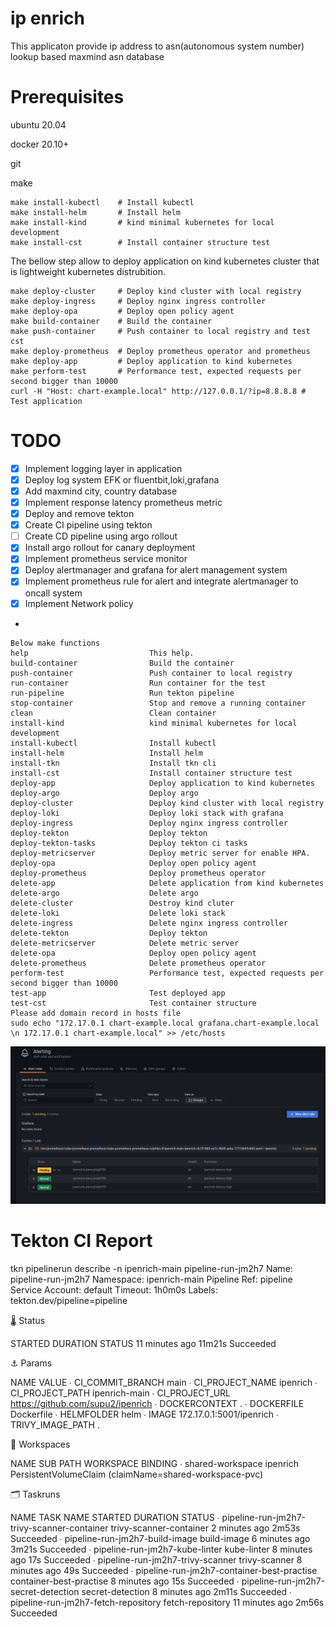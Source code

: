 # ip enrich
This applicaton provide ip address to asn(autonomous system number) lookup based maxmind asn database

# Prerequisites
ubuntu 20.04

docker 20.10+

git

make
```
make install-kubectl    # Install kubectl
make install-helm       # Install helm
make install-kind       # kind minimal kubernetes for local development
make install-cst        # Install container structure test
```
The bellow step allow to deploy application on kind kubernetes cluster that is lightweight kubernetes distrubition.
```
make deploy-cluster     # Deploy kind cluster with local registry
make deploy-ingress     # Deploy nginx ingress controller
make deploy-opa         # Deploy open policy agent
make build-container    # Build the container
make push-container     # Push container to local registry and test cst
make deploy-prometheus  # Deploy prometheus operator and prometheus
make deploy-app         # Deploy application to kind kubernetes
make perform-test       # Performance test, expected requests per second bigger than 10000
curl -H "Host: chart-example.local" http://127.0.0.1/?ip=8.8.8.8 # Test application
```
# TODO
- [x] Implement logging layer in application
- [x] Deploy log system EFK or fluentbit,loki,grafana
- [x] Add maxmind city, country database
- [x] Implement response latency prometheus metric
- [x] Deploy and remove tekton
- [x] Create CI pipeline using tekton
- [ ] Create CD pipeline using argo rollout
- [x] Install argo rollout for canary deployment
- [x] Implement prometheus service monitor
- [x] Deploy alertmanager and grafana for alert management system
- [x] Implement prometheus rule for alert and integrate alertmanager to oncall system
- [x] Implement Network policy
-
```
Below make functions
help                           This help.
build-container                Build the container
push-container                 Push container to local registry
run-container                  Run container for the test
run-pipeline                   Run tekton pipeline
stop-container                 Stop and remove a running container
clean                          Clean container
install-kind                   kind minimal kubernetes for local development
install-kubectl                Install kubectl
install-helm                   Install helm
install-tkn                    Install tkn cli
install-cst                    Install container structure test
deploy-app                     Deploy application to kind kubernetes
deploy-argo                    Deploy argo
deploy-cluster                 Deploy kind cluster with local registry
deploy-loki                    Deploy loki stack with grafana
deploy-ingress                 Deploy nginx ingress controller
deploy-tekton                  Deploy tekton
deploy-tekton-tasks            Deploy tekton ci tasks
deploy-metricserver            Deploy metric server for enable HPA.
deploy-opa                     Deploy open policy agent
deploy-prometheus              Deploy prometheus operator
delete-app                     Delete application from kind kubernetes
delete-argo                    Delete argo
delete-cluster                 Destroy kind cluter
delete-loki                    Delete loki stack
delete-ingress                 Delete nginx ingress controller
delete-tekton                  Deploy tekton
delete-metricserver            Delete metric server
delete-opa                     Deploy open policy agent
delete-prometheus              Delete prometheus operator
perform-test                   Performance test, expected requests per second bigger than 10000
test-app                       Test deployed app
test-cst                       Test container structure
Please add domain record in hosts file
sudo echo "172.17.0.1 chart-example.local grafana.chart-example.local \n 172.17.0.1 chart-example.local" >> /etc/hosts
```
![prometheus rule and grafana alert](image/alert.png)

# Tekton CI Report
tkn pipelinerun describe -n ipenrich-main pipeline-run-jm2h7
Name:              pipeline-run-jm2h7
Namespace:         ipenrich-main
Pipeline Ref:      pipeline
Service Account:   default
Timeout:           1h0m0s
Labels:
 tekton.dev/pipeline=pipeline

🌡️  Status

STARTED          DURATION   STATUS
11 minutes ago   11m21s     Succeeded

⚓ Params

 NAME                 VALUE
 ∙ CI_COMMIT_BRANCH   main
 ∙ CI_PROJECT_NAME    ipenrich
 ∙ CI_PROJECT_PATH    ipenrich-main
 ∙ CI_PROJECT_URL     https://github.com/supu2/ipenrich
 ∙ DOCKERCONTEXT      .
 ∙ DOCKERFILE         Dockerfile
 ∙ HELMFOLDER         helm
 ∙ IMAGE              172.17.0.1:5001/ipenrich
 ∙ TRIVY_IMAGE_PATH   .

📂 Workspaces

 NAME                 SUB PATH   WORKSPACE BINDING
 ∙ shared-workspace   ipenrich   PersistentVolumeClaim (claimName=shared-workspace-pvc)

🗂  Taskruns

 NAME                                           TASK NAME                 STARTED          DURATION   STATUS
 ∙ pipeline-run-jm2h7-trivy-scanner-container   trivy-scanner-container   2 minutes ago    2m53s      Succeeded
 ∙ pipeline-run-jm2h7-build-image               build-image               6 minutes ago    3m21s      Succeeded
 ∙ pipeline-run-jm2h7-kube-linter               kube-linter               8 minutes ago    17s        Succeeded
 ∙ pipeline-run-jm2h7-trivy-scanner             trivy-scanner             8 minutes ago    49s        Succeeded
 ∙ pipeline-run-jm2h7-container-best-practise   container-best-practise   8 minutes ago    15s        Succeeded
 ∙ pipeline-run-jm2h7-secret-detection          secret-detection          8 minutes ago    2m11s      Succeeded
 ∙ pipeline-run-jm2h7-fetch-repository          fetch-repository          11 minutes ago   2m56s      Succeeded
